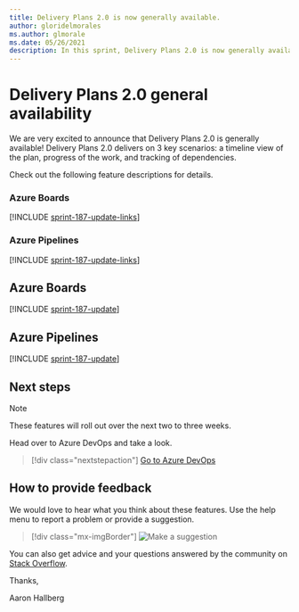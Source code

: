 ```yaml
---
title: Delivery Plans 2.0 is now generally available. 
author: gloridelmorales
ms.author: glmorale
ms.date: 05/26/2021
description: In this sprint, Delivery Plans 2.0 is now generally available. 
---
```


# Delivery Plans 2.0 general availability 

We are very excited to announce that Delivery Plans 2.0 is generally available! Delivery Plans 2.0 delivers on 3 key scenarios: a timeline view of the plan, progress of the work, and tracking of dependencies. 

Check out the following feature descriptions for details.

### Azure Boards

[!INCLUDE [sprint-187-update-links](includes/boards/sprint-187-update-links.md)]

### Azure Pipelines

[!INCLUDE [sprint-187-update-links](includes/pipelines/sprint-187-update-links.md)]

## Azure Boards

[!INCLUDE [sprint-187-update](includes/boards/sprint-187-update.md)]

## Azure Pipelines

[!INCLUDE [sprint-187-update](includes/pipelines/sprint-187-update.md)]

## Next steps

> [!NOTE]
> These features will roll out over the next two to three weeks.

Head over to Azure DevOps and take a look.

> [!div class="nextstepaction"] 
> [Go to Azure DevOps](https://go.microsoft.com/fwlink/?LinkId=307137&campaign=o~msft~docs~product-vsts~release-notes)

## How to provide feedback

We would love to hear what you think about these features. Use the help menu to report a problem or provide a suggestion.

> [!div class="mx-imgBorder"] 
> ![Make a suggestion](../media/make-a-suggestion.png)

You can also get advice and your questions answered by the community on [Stack Overflow](https://stackoverflow.com/questions/tagged/azure-devops).

Thanks,

Aaron Hallberg